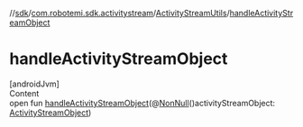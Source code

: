 //[sdk](../../../index.md)/[com.robotemi.sdk.activitystream](../index.md)/[ActivityStreamUtils](index.md)/[handleActivityStreamObject](handle-activity-stream-object.md)



# handleActivityStreamObject  
[androidJvm]  
Content  
open fun [handleActivityStreamObject](handle-activity-stream-object.md)(@[NonNull](https://developer.android.com/reference/kotlin/androidx/annotation/NonNull.html)()activityStreamObject: [ActivityStreamObject](../-activity-stream-object/index.md))  



